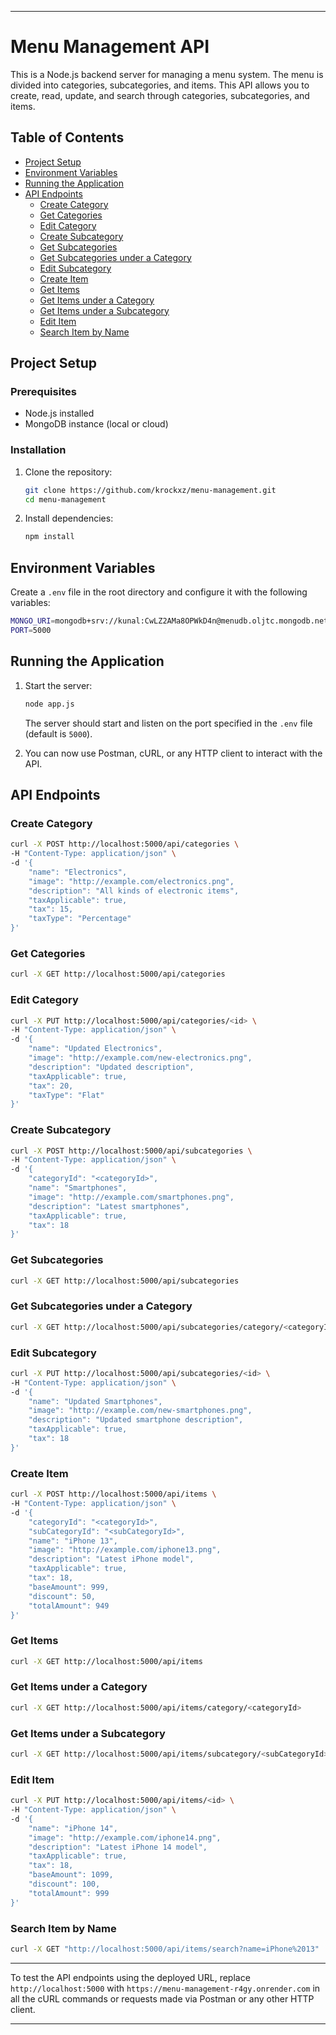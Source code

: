 
---

# Menu Management API

This is a Node.js backend server for managing a menu system. The menu is divided into categories, subcategories, and items. This API allows you to create, read, update, and search through categories, subcategories, and items.

## Table of Contents

- [Project Setup](#project-setup)
- [Environment Variables](#environment-variables)
- [Running the Application](#running-the-application)
- [API Endpoints](#api-endpoints)
  - [Create Category](#create-category)
  - [Get Categories](#get-categories)
  - [Edit Category](#edit-category)
  - [Create Subcategory](#create-subcategory)
  - [Get Subcategories](#get-subcategories)
  - [Get Subcategories under a Category](#get-subcategories-under-a-category)
  - [Edit Subcategory](#edit-subcategory)
  - [Create Item](#create-item)
  - [Get Items](#get-items)
  - [Get Items under a Category](#get-items-under-a-category)
  - [Get Items under a Subcategory](#get-items-under-a-subcategory)
  - [Edit Item](#edit-item)
  - [Search Item by Name](#search-item-by-name)

## Project Setup

### Prerequisites

- Node.js installed
- MongoDB instance (local or cloud)

### Installation

1. Clone the repository:
   ```bash
   git clone https://github.com/krockxz/menu-management.git
   cd menu-management
   ```

2. Install dependencies:
   ```bash
   npm install
   ```

## Environment Variables

Create a `.env` file in the root directory and configure it with the following variables:

```bash
MONGO_URI=mongodb+srv://kunal:CwLZ2AMa8OPWkD4n@menudb.oljtc.mongodb.net/menuDB?retryWrites=true&w=majority
PORT=5000
```

## Running the Application

1. Start the server:
   ```bash
   node app.js
   ```

   The server should start and listen on the port specified in the `.env` file (default is `5000`).

2. You can now use Postman, cURL, or any HTTP client to interact with the API.

## API Endpoints

### Create Category

```bash
curl -X POST http://localhost:5000/api/categories \
-H "Content-Type: application/json" \
-d '{
    "name": "Electronics",
    "image": "http://example.com/electronics.png",
    "description": "All kinds of electronic items",
    "taxApplicable": true,
    "tax": 15,
    "taxType": "Percentage"
}'
```

### Get Categories

```bash
curl -X GET http://localhost:5000/api/categories
```

### Edit Category

```bash
curl -X PUT http://localhost:5000/api/categories/<id> \
-H "Content-Type: application/json" \
-d '{
    "name": "Updated Electronics",
    "image": "http://example.com/new-electronics.png",
    "description": "Updated description",
    "taxApplicable": true,
    "tax": 20,
    "taxType": "Flat"
}'
```

### Create Subcategory

```bash
curl -X POST http://localhost:5000/api/subcategories \
-H "Content-Type: application/json" \
-d '{
    "categoryId": "<categoryId>",
    "name": "Smartphones",
    "image": "http://example.com/smartphones.png",
    "description": "Latest smartphones",
    "taxApplicable": true,
    "tax": 18
}'
```

### Get Subcategories

```bash
curl -X GET http://localhost:5000/api/subcategories
```

### Get Subcategories under a Category

```bash
curl -X GET http://localhost:5000/api/subcategories/category/<categoryId>
```

### Edit Subcategory

```bash
curl -X PUT http://localhost:5000/api/subcategories/<id> \
-H "Content-Type: application/json" \
-d '{
    "name": "Updated Smartphones",
    "image": "http://example.com/new-smartphones.png",
    "description": "Updated smartphone description",
    "taxApplicable": true,
    "tax": 18
}'
```

### Create Item

```bash
curl -X POST http://localhost:5000/api/items \
-H "Content-Type: application/json" \
-d '{
    "categoryId": "<categoryId>",
    "subCategoryId": "<subCategoryId>",
    "name": "iPhone 13",
    "image": "http://example.com/iphone13.png",
    "description": "Latest iPhone model",
    "taxApplicable": true,
    "tax": 18,
    "baseAmount": 999,
    "discount": 50,
    "totalAmount": 949
}'
```

### Get Items

```bash
curl -X GET http://localhost:5000/api/items
```

### Get Items under a Category

```bash
curl -X GET http://localhost:5000/api/items/category/<categoryId>
```

### Get Items under a Subcategory

```bash
curl -X GET http://localhost:5000/api/items/subcategory/<subCategoryId>
```

### Edit Item

```bash
curl -X PUT http://localhost:5000/api/items/<id> \
-H "Content-Type: application/json" \
-d '{
    "name": "iPhone 14",
    "image": "http://example.com/iphone14.png",
    "description": "Latest iPhone 14 model",
    "taxApplicable": true,
    "tax": 18,
    "baseAmount": 1099,
    "discount": 100,
    "totalAmount": 999
}'
```

### Search Item by Name

```bash
curl -X GET "http://localhost:5000/api/items/search?name=iPhone%2013"
```

---

To test the API endpoints using the deployed URL, replace `http://localhost:5000` with `https://menu-management-r4gy.onrender.com` in all the cURL commands or requests made via Postman or any other HTTP client.

---

